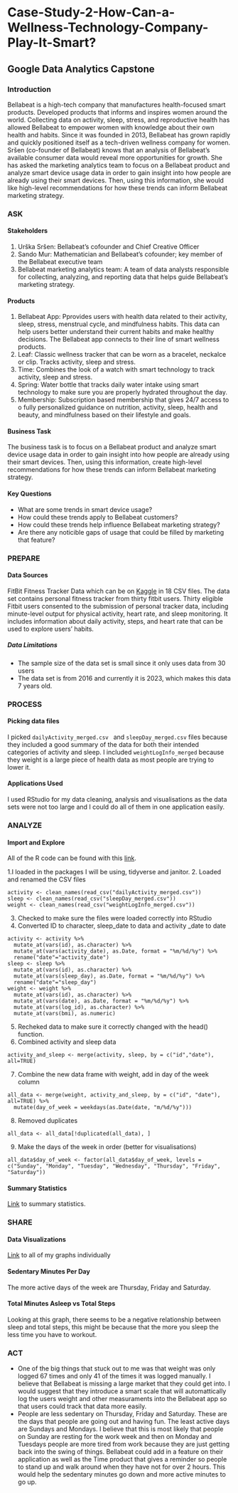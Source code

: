 # Case-Study-2-How-Can-a-Wellness-Technology-Company-Play-It-Smart?
## Google Data Analytics Capstone 

### Introduction

Bellabeat is a high-tech company that manufactures health-focused smart products. Developed products that  informs and inspires women around the
world. Collecting data on activity, sleep, stress, and reproductive health has allowed Bellabeat to empower women with
knowledge about their own health and habits. Since it was founded in 2013, Bellabeat has grown rapidly and quickly
positioned itself as a tech-driven wellness company for women. Sršen (co-founder of Bellabeat) knows that an analysis of Bellabeat’s available consumer data would reveal more opportunities for growth. She has
asked the marketing analytics team to focus on a Bellabeat product and analyze smart device usage data in order to gain
insight into how people are already using their smart devices. Then, using this information, she would like high-level
recommendations for how these trends can inform Bellabeat marketing strategy.

### ASK

#### Stakeholders

1. Urška Sršen: Bellabeat’s cofounder and Chief Creative Officer
2. Sando Mur: Mathematician and Bellabeat’s cofounder; key member of the Bellabeat executive team
3. Bellabeat marketing analytics team: A team of data analysts responsible for collecting, analyzing, and
reporting data that helps guide Bellabeat’s marketing strategy.
#### Products

1. Bellabeat App: Pprovides users with health data related to their activity, sleep, stress,
menstrual cycle, and mindfulness habits. This data can help users better understand their current habits and
make healthy decisions. The Bellabeat app connects to their line of smart wellness products.
2. Leaf: Classic wellness tracker that can be worn as a bracelet, neckalce or clip. Tracks activity, sleep and stress.
3. Time: Combines the look of a watch with smart technology to track activity, sleep and stress.
4. Spring: Water bottle that tracks daily water intake using smart technology to make sure you are properly hydrated throughout the day.
5. Membership: Subscription based membership that gives 24/7 access to o fully personalized guidance on nutrition, activity, sleep, health and
beauty, and mindfulness based on their lifestyle and goals.

#### Business Task

The business task is to focus on a Bellabeat product and analyze smart device usage data in order to gain
insight into how people are already using their smart devices. Then, using this information, create high-level
recommendations for how these trends can inform Bellabeat marketing strategy.

#### Key Questions

* What are some trends in smart device usage?
* How could these trends apply to Bellabeat customers?
* How could these trends help influence Bellabeat marketing strategy?
* Are there any noticible gaps of usage that could be filled by marketing that feature? 
### PREPARE

#### Data Sources

FitBit Fitness Tracker Data which can be on [Kaggle]( https://www.kaggle.com/datasets/arashnic/fitbit) in 18 CSV files. The data set
contains personal fitness tracker from thirty fitbit users. Thirty eligible Fitbit users consented to the submission of
personal tracker data, including minute-level output for physical activity, heart rate, and sleep monitoring. It includes
information about daily activity, steps, and heart rate that can be used to explore users’ habits.

##### Data Limitations

* The sample size of the data set is small since it only uses data from 30 users
* The data set is from 2016 and currently it is 2023, which makes this data 7 years old.

### PROCESS

#### Picking data files

I picked `dailyActivity_merged.csv ` and  `sleepDay_merged.csv` files because they included a good summary of the data for both their intended categories of activity and sleep. I included `weightLogInfo_merged` because they weight is a large piece of health data as most people are trying to lower it. 

#### Applications Used
I used RStudio for my data cleaning, analysis and visualisations as the data sets were not too large and I could do all of them in one application easily. 

### ANALYZE

#### Import and Explore

All of the R code can be found with this [link](https://github.com/brianchmiel1/Case-Study-2-How-Can-a-Wellness-Technology-Company-Play-It-Smart-/blob/main/r_script).

1.I loaded in the packages I will be using, tidyverse and janitor. 
2. Loaded and renamed the CSV files 

```
activity <- clean_names(read_csv("dailyActivity_merged.csv"))
sleep <- clean_names(read_csv("sleepDay_merged.csv"))
weight <- clean_names(read_csv("weightLogInfo_merged.csv"))
```
3. Checked to make sure the files were loaded correctly into RStudio
4. Converted ID to character, sleep_date to data and activity _date to date
```
activity <- activity %>% 
  mutate_at(vars(id), as.character) %>% 
  mutate_at(vars(activity_date), as.Date, format = "%m/%d/%y") %>% 
  rename("date"="activity_date")
sleep <- sleep %>% 
  mutate_at(vars(id), as.character) %>% 
  mutate_at(vars(sleep_day), as.Date, format = "%m/%d/%y") %>% 
  rename("date"="sleep_day")
weight <- weight %>% 
  mutate_at(vars(id), as.character) %>% 
  mutate_at(vars(date), as.Date, format = "%m/%d/%y") %>% 
  mutate_at(vars(log_id), as.character) %>% 
  mutate_at(vars(bmi), as.numeric)
```
5. Recheked data to make sure it correctly changed with the head() function.
6. Combined activity and sleep data
```
activity_and_sleep <- merge(activity, sleep, by = c("id","date"), all=TRUE)
```
7. Combine the new data frame with weight, add in day of the week column
```
all_data <- merge(weight, activity_and_sleep, by = c("id", "date"), all=TRUE) %>% 
  mutate(day_of_week = weekdays(as.Date(date, "m/%d/%y")))
```
8. Removed duplicates
```
all_data <- all_data[!duplicated(all_data), ]
```
9. Make the days of the week in order (better for visualisations)
```
all_data$day_of_week <- factor(all_data$day_of_week, levels = c("Sunday", "Monday", "Tuesday", "Wednesday", "Thursday", "Friday", "Saturday"))
```


#### Summary Statistics

[Link](https://github.com/brianchmiel1/Case-Study-2-How-Can-a-Wellness-Technology-Company-Play-It-Smart-/blob/main/summary_statastics.png) to summary statistics. 

### SHARE

#### Data Visualizations

[Link](https://github.com/brianchmiel1/Case-Study-2-How-Can-a-Wellness-Technology-Company-Play-It-Smart-/tree/main/Data%20Visaualsations) to all of my graphs individually

#### Sedentary Minutes Per Day

The more active days of the week are Thursday, Friday and Saturday. 

#### Total Minutes Asleep vs Total Steps

Looking at this graph, there seems to be a negative relationship between sleep and total steps, this might be because that the more you sleep the less time you have to workout.


### ACT

* One of the big things that stuck out to me was that weight was only logged 67 times and only 41 of the times it was logged manually. I believe that Bellabeat is missing a large market that they could get into. I would suggest that they introduce a smart scale that will automattically log the users weight and other measuraments into the Bellabeat app so that users could track that data more easily.
* People are less sedentary on Thursday, Friday and Saturday. These are the days that people are going out and having fun. The least active days are Sundays and Mondays. I believe that this is most likely that people on Sunday are resting for the work week and then on Monday and Tuesdays people are more tired from work because they are just getting back into the swing of things. Bellabeat could add in a feature on their application as well as the Time product that gives a reminder so people to stand up and walk around when they have not for over 2 hours. This would help the sedentary minutes go down and more active minutes to go up. 

